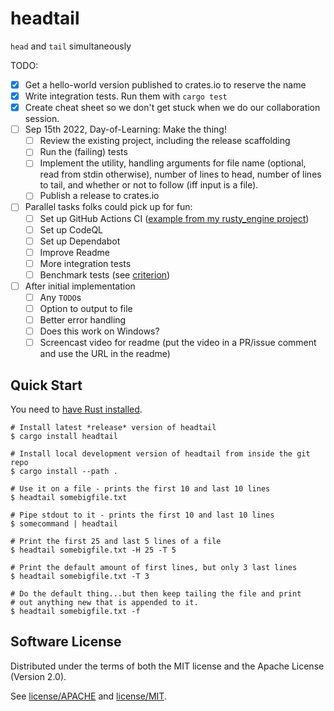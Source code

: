 # headtail

`head` and `tail` simultaneously

TODO:
- [x] Get a hello-world version published to crates.io to reserve the name
- [x] Write integration tests. Run them with `cargo test`
- [x] Create cheat sheet so we don't get stuck when we do our collaboration session.
- [ ] Sep 15th 2022, Day-of-Learning: Make the thing!
  - [ ] Review the existing project, including the release scaffolding
  - [ ] Run the (failing) tests
  - [ ] Implement the utility, handling arguments for file name (optional, read from stdin otherwise), number of lines to head, number of lines to tail, and whether or not to follow (iff input is a file).
  - [ ] Publish a release to crates.io
- [ ] Parallel tasks folks could pick up for fun:
  - [ ] Set up GitHub Actions CI ([example from my rusty_engine project](https://github.com/CleanCut/rusty_engine/blob/main/.github/workflows/ci.yml))
  - [ ] Set up CodeQL
  - [ ] Set up Dependabot
  - [ ] Improve Readme
  - [ ] More integration tests
  - [ ] Benchmark tests (see [criterion](https://bheisler.github.io/criterion.rs/book/index.html))
- [ ] After initial implementation
  - [ ] Any `TODO`s
  - [ ] Option to output to file
  - [ ] Better error handling
  - [ ] Does this work on Windows?
  - [ ] Screencast video for readme (put the video in a PR/issue comment and use the URL in the readme)

## Quick Start

You need to [have Rust installed](https://www.rust-lang.org/tools/install).

```shell
# Install latest *release* version of headtail
$ cargo install headtail

# Install local development version of headtail from inside the git repo
$ cargo install --path .
```

```
# Use it on a file - prints the first 10 and last 10 lines
$ headtail somebigfile.txt

# Pipe stdout to it - prints the first 10 and last 10 lines
$ somecommand | headtail

# Print the first 25 and last 5 lines of a file
$ headtail somebigfile.txt -H 25 -T 5

# Print the default amount of first lines, but only 3 last lines
$ headtail somebigfile.txt -T 3

# Do the default thing...but then keep tailing the file and print
# out anything new that is appended to it.
$ headtail somebigfile.txt -f
```

## Software License

Distributed under the terms of both the MIT license and the Apache License (Version 2.0).

See [license/APACHE](license/APACHE) and [license/MIT](license/MIT).
